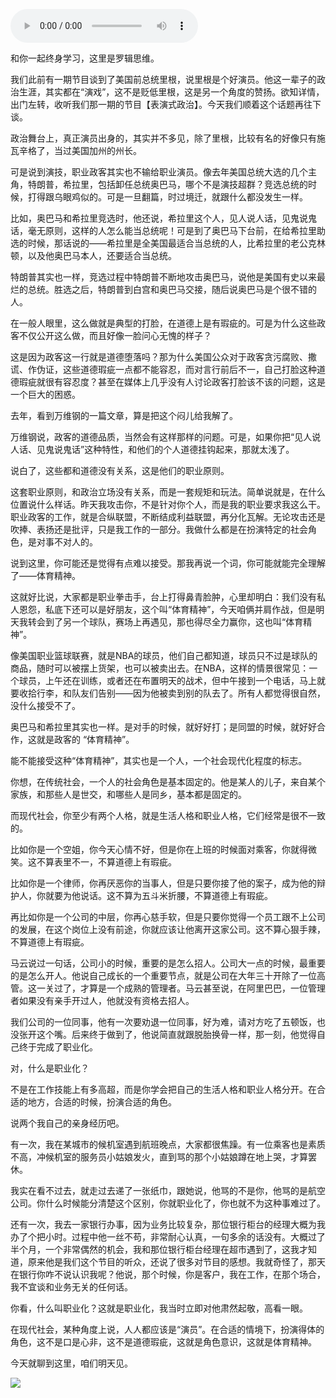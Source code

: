 <audio src="http://igetoss.cdn.igetget.com/mp3/201704/16/201704161831371946332403.mp3" controls="controls">您的浏览器不支持 audio 标签。</audio><p>和你一起终身学习，这里是罗辑思维。</p><p>我们此前有一期节目谈到了美国前总统里根，说里根是个好演员。他这一辈子的政治生涯，其实都在“演戏”，这不是贬低里根，这是另一个角度的赞扬。欲知详情，出门左转，收听我们那一期的节目【表演式政治】。今天我们顺着这个话题再往下谈。</p><p>政治舞台上，真正演员出身的，其实并不多见，除了里根，比较有名的好像只有施瓦辛格了，当过美国加州的州长。</p><p>可是说到演技，职业政客其实也不输给职业演员。像去年美国总统大选的几个主角，特朗普，希拉里，包括卸任总统奥巴马，哪个不是演技超群？竞选总统的时候，打得跟乌眼鸡似的。可是一旦翻篇，时过境迁，就跟什么都没发生一样。</p><p>比如，奥巴马和希拉里竞选时，他还说，希拉里这个人，见人说人话，见鬼说鬼话，毫无原则，这样的人怎么能当总统呢！可是到了奥巴马下台前，在给希拉里助选的时候，那话说的——希拉里是全美国最适合当总统的人，比希拉里的老公克林顿，以及他奥巴马本人，还要适合当总统。</p><p>特朗普其实也一样，竞选过程中特朗普不断地攻击奥巴马，说他是美国有史以来最烂的总统。胜选之后，特朗普到白宫和奥巴马交接，随后说奥巴马是个很不错的人。</p><p>在一般人眼里，这么做就是典型的打脸，在道德上是有瑕疵的。可是为什么这些政客不仅公开这么做，而且好像一脸问心无愧的样子？</p><p>这是因为政客这一行就是道德堕落吗？那为什么美国公众对于政客贪污腐败、撒谎、作伪证，这些道德瑕疵一点都不能容忍，而对言行前后不一，自己打脸这种道德瑕疵就很有容忍度？甚至在媒体上几乎没有人讨论政客打脸该不该的问题，这是一个巨大的困惑。</p><p>去年，看到万维钢的一篇文章，算是把这个闷儿给我解了。</p><p>万维钢说，政客的道德品质，当然会有这样那样的问题。可是，如果你把“见人说人话、见鬼说鬼话”这种特性，和他们的个人道德挂钩起来，那就太浅了。</p><p>说白了，这些都和道德没有关系，这是他们的职业原则。</p><p>这套职业原则，和政治立场没有关系，而是一套规矩和玩法。简单说就是，在什么位置说什么样话。昨天我攻击你，不是针对你个人，而是我的职业要求我这么干。职业政客的工作，就是合纵联盟，不断结成利益联盟，再分化瓦解。无论攻击还是吹捧、表扬还是批评，只是我工作的一部分。我做什么都是在扮演特定的社会角色，是对事不对人的。</p><p>说到这里，你可能还是觉得有点难以接受。那我再说一个词，你可能就能完全理解了——体育精神。</p><p>这就好比说，大家都是职业拳击手，台上打得鼻青脸肿，心里却明白：我们没有私人恩怨，私底下还可以是好朋友，这个叫“体育精神”，今天咱俩并肩作战，但是明天我转会到了另一个球队，赛场上再遇见，那也得尽全力赢你，这也叫“体育精神”。</p><p>像美国职业篮球联赛，就是NBA的球员，他们自己都知道，球员只不过是球队的商品，随时可以被摆上货架，也可以被卖出去。在NBA，这样的情景很常见：一个球员，上午还在训练，或者还在布置明天的战术，但中午接到一个电话，马上就要收拾行李，和队友们告别——因为他被卖到别的队去了。所有人都觉得很自然，没什么接受不了。</p><p>奥巴马和希拉里其实也一样。是对手的时候，就好好打；是同盟的时候，就好好合作，这就是政客的 “体育精神”。</p><p>能不能接受这种“体育精神”，其实也是一个人，一个社会现代化程度的标志。</p><p>你想，在传统社会，一个人的社会角色是基本固定的。他是某人的儿子，来自某个家族，和那些人是世交，和哪些人是同乡，基本都是固定的。</p><p>而现代社会，你至少有两个人格，就是生活人格和职业人格，它们经常是很不一致的。</p><p>比如你是一个空姐，你今天心情不好，但是你在上班的时候面对乘客，你就得微笑。这不算表里不一，不算道德上有瑕疵。</p><p>比如你是一个律师，你再厌恶你的当事人，但是只要你接了他的案子，成为他的辩护人，你就要为他说话。这不算为五斗米折腰，不算道德上有瑕疵。</p><p>再比如你是一个公司的中层，你再心慈手软，但是只要你觉得一个员工跟不上公司的发展，在这个岗位上没有前途，你就应该让他离开这家公司。这不算心狠手辣，不算道德上有瑕疵。</p><p>马云说过一句话，公司小的时候，重要的是怎么招人。公司大一点的时候，最重要的是怎么开人。他说自己成长的一个重要节点，就是公司在大年三十开除了一位高管。这一关过了，才算是一个成熟的管理者。马云甚至说，在阿里巴巴，一位管理者如果没有亲手开过人，他就没有资格去招人。</p><p>我们公司的一位同事，他有一次要劝退一位同事，好为难，请对方吃了五顿饭，也没张开这个嘴。后来终于做到了，他说简直就跟脱胎换骨一样，那一刻，他觉得自己终于完成了职业化。</p><p>对，什么是职业化？</p><p>不是在工作技能上有多高超，而是你学会把自己的生活人格和职业人格分开。在合适的地方，合适的时候，扮演合适的角色。</p><p>说两个我自己的亲身经历吧。</p><p>有一次，我在某城市的候机室遇到航班晚点，大家都很焦躁。有一位乘客也是素质不高，冲候机室的服务员小姑娘发火，直到骂的那个小姑娘蹲在地上哭，才算罢休。</p><p>我实在看不过去，就走过去递了一张纸巾，跟她说，他骂的不是你，他骂的是航空公司。你什么时候能分清楚这个区别，你就职业化了，你也就不为这种事难过了。</p><p>还有一次，我去一家银行办事，因为业务比较复杂，那位银行柜台的经理大概为我办了个把小时。过程中他一丝不苟，非常耐心认真，一句多余的话没有。大概过了半个月，一个非常偶然的机会，我和那位银行柜台经理在超市遇到了，这我才知道，原来他是我们这个节目的听众，还说了很多对节目的感想。我就奇怪了，那天在银行你咋不说认识我呢？他说，那个时候，你是客户，我在工作，在那个场合，我不宜谈和业务无关的任何话。</p><p>你看，什么叫职业化？这就是职业化，我当时立即对他肃然起敬，高看一眼。</p><p>在现代社会，某种角度上说，人人都应该是“演员”。在合适的情境下，扮演得体的角色，这不是口是心非，这不是道德瑕疵，这就是角色意识，这就是体育精神。</p><p>今天就聊到这里，咱们明天见。</p><img src="https://piccdn.igetget.com/img/201704/16/201704161937106288036808.jpg" />